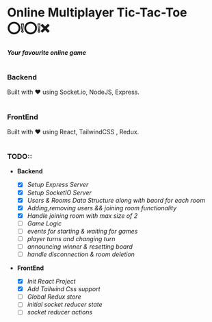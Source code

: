 # Online Multiplayer Tic-Tac-Toe ⁣⭕❕⭕❕❌

##### _Your favourite online game_

#

##

### Backend

Built with ♥ using Socket.io, NodeJS, Express.

#

### FrontEnd

Built with ♥ using React, TailwindCSS , Redux.

#

### TODO::

- **Backend**

  - [x] _Setup Express Server_
  - [x] _Setup SocketIO Server_
  - [x] _Users & Rooms Data Structure along with baord for each room_
  - [x] _Adding,removing users && joining room functionality_
  - [x] _Handle joining room with max size of 2_
  - [ ] _Game Logic_
  - [ ] _events for starting & waiting for games_
  - [ ] _player turns and changing turn_
  - [ ] _announcing winner & resetting board_
  - [ ] _handle disconnection & room deletion_

- **FrontEnd**
  - [x] _Init React Project_
  - [x] _Add Tailwind Css support_
  - [ ] _Global Redux store_
  - [ ] _initial socket reducer state_
  - [ ] _socket reducer actions_
